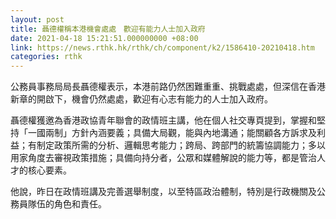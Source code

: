 ```yaml
---
layout: post
title: 聶德權稱本港機會處處　歡迎有能力人士加入政府
date: 2021-04-18 15:21:51.000000000 +08:00
link: https://news.rthk.hk/rthk/ch/component/k2/1586410-20210418.htm
categories: rthk
---
```


公務員事務局局長聶德權表示，本港前路仍然困難重重、挑戰處處，但深信在香港新章的開啟下，機會仍然處處，歡迎有心志有能力的人士加入政府。

聶德權獲邀為香港政協青年聯會的政情班主講，他在個人社交專頁提到，掌握和堅持「一國兩制」方針內涵要義；具備大局觀，能與內地溝通；能關顧各方訴求及利益；有制定政策所需的分析、邏輯思考能力；跨局、跨部門的統籌協調能力；多以用家角度去審視政策措施；具備向持分者，公眾和媒體解說的能力等，都是管治人才的核心要素。

他說，昨日在政情班講及完善選舉制度，以至特區政治體制，特別是行政機關及公務員隊伍的角色和責任。
